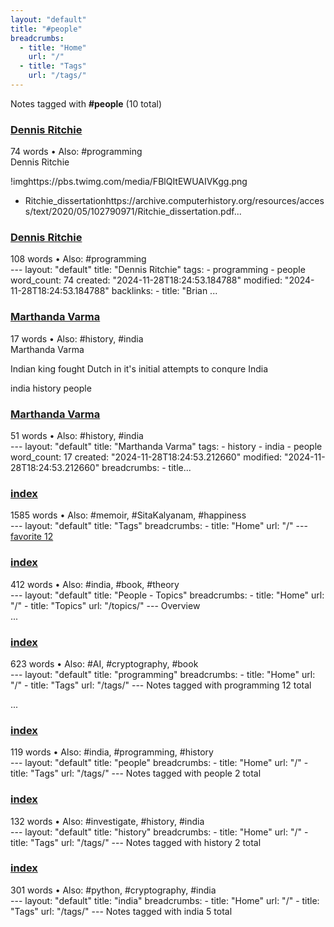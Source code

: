```yaml
---
layout: "default"
title: "#people"
breadcrumbs:
  - title: "Home"
    url: "/"
  - title: "Tags"
    url: "/tags/"
---
```

Notes tagged with **#people** (10 total)

<div class="note-grid">

<div class="note-card">
    <h3><a href="dennis-ritchie/">Dennis Ritchie</a></h3>
    <div class="note-meta">
        74 words
        • Also: #programming
    </div>
    <div class="note-excerpt">Dennis Ritchie

!imghttps://pbs.twimg.com/media/FBlQItEWUAIVKgg.png

- Ritchie_dissertationhttps://archive.computerhistory.org/resources/access/text/2020/05/102790971/Ritchie_dissertation.pdf...</div>
</div>

<div class="note-card">
    <h3><a href="docs/dennis-ritchie/index/">Dennis Ritchie</a></h3>
    <div class="note-meta">
        108 words
        • Also: #programming
    </div>
    <div class="note-excerpt">---
layout: "default"
title: "Dennis Ritchie"
tags:
  - programming
  - people
word_count: 74
created: "2024-11-28T18:24:53.184788"
modified: "2024-11-28T18:24:53.184788"
backlinks:
  - title: "Brian ...</div>
</div>

<div class="note-card">
    <h3><a href="people/marthanda-varma/">Marthanda Varma</a></h3>
    <div class="note-meta">
        17 words
        • Also: #history, #india
    </div>
    <div class="note-excerpt">Marthanda Varma

Indian king fought Dutch in it's initial attempts to conqure India

india history people</div>
</div>

<div class="note-card">
    <h3><a href="docs/people/marthanda-varma/index/">Marthanda Varma</a></h3>
    <div class="note-meta">
        51 words
        • Also: #history, #india
    </div>
    <div class="note-excerpt">---
layout: "default"
title: "Marthanda Varma"
tags:
  - history
  - india
  - people
word_count: 17
created: "2024-11-28T18:24:53.212660"
modified: "2024-11-28T18:24:53.212660"
breadcrumbs:
  - title...</div>
</div>

<div class="note-card">
    <h3><a href="docs/tags/index/">index</a></h3>
    <div class="note-meta">
        1585 words
        • Also: #memoir, #SitaKalyanam, #happiness
    </div>
    <div class="note-excerpt">---
layout: "default"
title: "Tags"
breadcrumbs:
  - title: "Home"
    url: "/"
---
<div class="tag-cloud">
<a href="favorite/" class="tag" style="--tag-weight: 1.0">favorite 12</a>
<a href="progra...</div>
</div>

<div class="note-card">
    <h3><a href="docs/topics/people/index/">index</a></h3>
    <div class="note-meta">
        412 words
        • Also: #india, #book, #theory
    </div>
    <div class="note-excerpt">---
layout: "default"
title: "People - Topics"
breadcrumbs:
  - title: "Home"
    url: "/"
  - title: "Topics"
    url: "/topics/"
---
 Overview

<div class="note-grid">

<div class="note-card">
   ...</div>
</div>

<div class="note-card">
    <h3><a href="docs/tags/programming/index/">index</a></h3>
    <div class="note-meta">
        623 words
        • Also: #AI, #cryptography, #book
    </div>
    <div class="note-excerpt">---
layout: "default"
title: "programming"
breadcrumbs:
  - title: "Home"
    url: "/"
  - title: "Tags"
    url: "/tags/"
---
Notes tagged with programming 12 total

<div class="note-grid">

...</div>
</div>

<div class="note-card">
    <h3><a href="docs/tags/people/index/">index</a></h3>
    <div class="note-meta">
        119 words
        • Also: #india, #programming, #history
    </div>
    <div class="note-excerpt">---
layout: "default"
title: "people"
breadcrumbs:
  - title: "Home"
    url: "/"
  - title: "Tags"
    url: "/tags/"
---
Notes tagged with people 2 total

<div class="note-grid">

<div class=...</div>
</div>

<div class="note-card">
    <h3><a href="docs/tags/history/index/">index</a></h3>
    <div class="note-meta">
        132 words
        • Also: #investigate, #history, #india
    </div>
    <div class="note-excerpt">---
layout: "default"
title: "history"
breadcrumbs:
  - title: "Home"
    url: "/"
  - title: "Tags"
    url: "/tags/"
---
Notes tagged with history 2 total

<div class="note-grid">

<div clas...</div>
</div>

<div class="note-card">
    <h3><a href="docs/tags/india/index/">index</a></h3>
    <div class="note-meta">
        301 words
        • Also: #python, #cryptography, #india
    </div>
    <div class="note-excerpt">---
layout: "default"
title: "india"
breadcrumbs:
  - title: "Home"
    url: "/"
  - title: "Tags"
    url: "/tags/"
---
Notes tagged with india 5 total

<div class="note-grid">

<div class="n...</div>
</div>
</div>